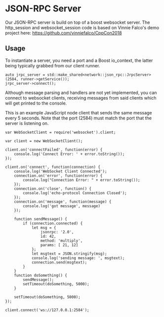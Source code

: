 # JSON-RPC Server

Our JSON-RPC server is build on top of a boost websocket server. The http_session and websocket_session code is based on Vinnie Falco's demo project here: https://github.com/vinniefalco/CppCon2018


## Usage

To instantiate a server, you need a port and a Boost io_context, the latter being typically grabbed from our client runner.

```
auto jrpc_server = std::make_shared<network::json_rpc::JrpcServer>(2584, runner->getService());
jrpc_server->connect();

```

Although message parsing and handlers are not yet implemented, you can connect to websocket clients, receiving messages from said clients which will get printed to the console.

This is an example JavaScript node client that sends the same message every 5 seconds. Note that the port (2584) must match the port that the server is listening on.

```
var WebSocketClient = require('websocket').client;

var client = new WebSocketClient();

client.on('connectFailed', function(error) {
    console.log('Connect Error: ' + error.toString());
});

client.on('connect', function(connection) {
    console.log('WebSocket Client Connected');
    connection.on('error', function(error) {
        console.log("Connection Error: " + error.toString());
    });
    connection.on('close', function() {
        console.log('echo-protocol Connection Closed');
    });
    connection.on('message', function(message) {
        console.log('got message', message)
    });

    function sendMessage() {
        if (connection.connected) {
            let msg = {
                jsonrpc: '2.0',
                id: 42,
                method: 'multiply',
                params: [ 21, 12]
            };
            let msgtext = JSON.stringify(msg);
            console.log('sending message: ', msgtext);
            connection.send(msgtext);
        }
    }
    function doSomething() {
        sendMessage();
        setTimeout(doSomething, 5000);
    }
    
    setTimeout(doSomething, 5000);
});

client.connect('ws://127.0.0.1:2584');
```



